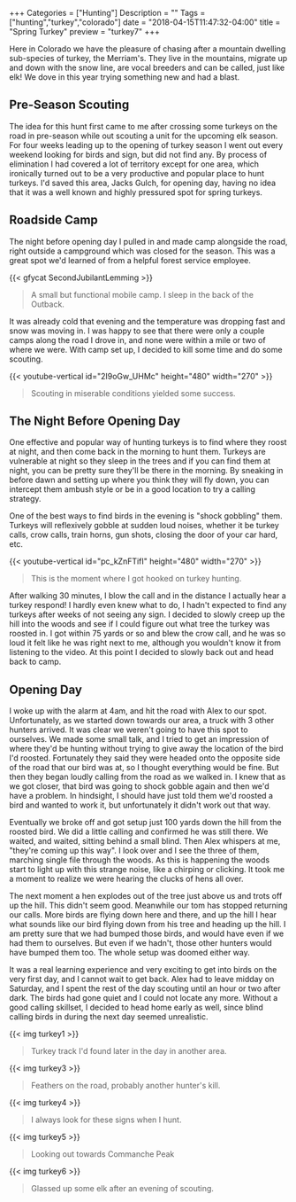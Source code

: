 +++
Categories = ["Hunting"]
Description = ""
Tags = ["hunting","turkey","colorado"]
date = "2018-04-15T11:47:32-04:00"
title = "Spring Turkey"
preview = "turkey7"
+++

Here in Colorado we have the pleasure of chasing after a mountain dwelling sub-species of turkey, the Merriam's. They live in the mountains, migrate up and down with the snow line, are vocal breeders and can be called, just like elk! We dove in this year trying something new and had a blast.





## Pre-Season Scouting
The idea for this hunt first came to me after crossing some turkeys on the road in pre-season while out scouting a unit for the upcoming elk season. For four weeks leading up to the opening of turkey season I went out every weekend looking for birds and sign, but did not find any. By process of elimination I had covered a lot of territory except for one area, which ironically turned out to be a very productive and popular place to hunt turkeys. I'd saved this area, Jacks Gulch, for opening day, having no idea that it was a well known and highly pressured spot for spring turkeys.

## Roadside Camp
The night before opening day I pulled in and made camp alongside the road, right outside a campground which was closed for the season. This was a great spot we'd learned of from a helpful forest service employee.

{{< gfycat SecondJubilantLemming >}}

> A small but functional mobile camp. I sleep in the back of the Outback.

It was already cold that evening and the temperature was dropping fast and snow was moving in. I was happy to see that there were only a couple camps along the road I drove in, and none were within a mile or two of where we were. With camp set up, I decided to kill some time and do some scouting.

{{< youtube-vertical id="2I9oGw_UHMc" height="480" width="270" >}}

> Scouting in miserable conditions yielded some success.

## The Night Before Opening Day
One effective and popular way of hunting turkeys is to find where they roost at night, and then come back in the morning to hunt them. Turkeys are vulnerable at night so they sleep in the trees and if you can find them at night, you can be pretty sure they'll be there in the morning. By sneaking in before dawn and setting up where you think they will fly down, you can intercept them ambush style or be in a good location to try a calling strategy.

One of the best ways to find birds in the evening is "shock gobbling" them. Turkeys will reflexively gobble at sudden loud noises, whether it be turkey calls, crow calls, train horns, gun shots, closing the door of your car hard, etc.

{{< youtube-vertical id="pc_kZnFTifI" height="480" width="270" >}}

> This is the moment where I got hooked on turkey hunting.

After walking 30 minutes, I blow the call and in the distance I actually hear a turkey respond! I hardly even knew what to do, I hadn't expected to find any turkeys after weeks of not seeing any sign. I decided to slowly creep up the hill into the woods and see if I could figure out what tree the turkey was roosted in. I got within 75 yards or so and blew the crow call, and he was so loud it felt like he was right next to me, although you wouldn't know it from listening to the video. At this point I decided to slowly back out and head back to camp.

## Opening Day
I woke up with the alarm at 4am, and hit the road with Alex to our spot. Unfortunately, as we started down towards our area, a truck with 3 other hunters arrived. It was clear we weren't going to have this spot to ourselves. We made some small talk, and I tried to get an impression of where they'd be hunting without trying to give away the location of the bird I'd roosted. Fortunately they said they were headed onto the opposite side of the road that our bird was at, so I thought everything would be fine. But then they began loudly calling from the road as we walked in. I knew that as we got closer, that bird was going to shock gobble again and then we'd have a problem. In hindsight, I should have just told them we'd roosted a bird and wanted to work it, but unfortunately it didn't work out that way.

Eventually we broke off and got setup just 100 yards down the hill from the roosted bird. We did a little calling and confirmed he was still there. We waited, and waited, sitting behind a small blind. Then Alex whispers at me, "they're coming up this way". I look over and I see the three of them, marching single file through the woods. As this is happening the woods start to light up with this strange noise, like a chirping or clicking. It took me a moment to realize we were hearing the clucks of hens all over.

The next moment a hen explodes out of the tree just above us and trots off up the hill. This didn't seem good. Meanwhile our tom has stopped returning our calls. More birds are flying down here and there, and up the hill I hear what sounds like our bird flying down from his tree and heading up the hill. I am pretty sure that we had bumped those birds, and would have even if we had them to ourselves. But even if we hadn't, those other hunters would have bumped them too. The whole setup was doomed either way.

It was a real learning experience and very exciting to get into birds on the very first day, and I cannot wait to get back. Alex had to leave midday on Saturday, and I spent the rest of the day scouting until an hour or two after dark. The birds had gone quiet and I could not locate any more. Without a good calling skillset, I decided to head home early as well, since blind calling birds in during the next day seemed unrealistic.

{{< img turkey1 >}}

> Turkey track I'd found later in the day in another area.

{{< img turkey3 >}}

> Feathers on the road, probably another hunter's kill.


{{< img turkey4 >}}

> I always look for these signs when I hunt.

{{< img turkey5 >}}

> Looking out towards Commanche Peak

{{< img turkey6 >}}

> Glassed up some elk after an evening of scouting.
